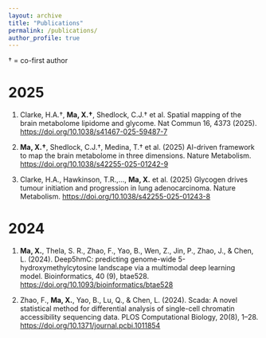 ```yaml
---
layout: archive
title: "Publications"
permalink: /publications/
author_profile: true
---
```

† = co-first author

# 2025
1. Clarke, H.A.†, **Ma, X.†**, Shedlock, C.J.† et al. Spatial mapping of the brain metabolome lipidome and glycome. Nat Commun 16, 4373 (2025). <https://doi.org/10.1038/s41467-025-59487-7>

1. **Ma, X.†**, Shedlock, C.J.†, Medina, T.† et al. (2025) AI-driven framework to map the brain metabolome in three dimensions. Nature Metabolism. <https://doi.org/10.1038/s42255-025-01242-9>

1. Clarke, H.A., Hawkinson, T.R.,..., **Ma, X.** et al. (2025) Glycogen drives tumour initiation and progression in lung adenocarcinoma. Nature Metabolism. <https://doi.org/10.1038/s42255-025-01243-8>

# 2024
1. **Ma, X.**, Thela, S. R., Zhao, F., Yao, B., Wen, Z., Jin, P., Zhao, J., \& Chen, L. (2024). Deep5hmC: predicting genome-wide 5-hydroxymethylcytosine landscape via a multimodal deep learning model. Bioinformatics, 40 (9), btae528. <https://doi.org/10.1093/bioinformatics/btae528>

1. Zhao, F., **Ma, X.**, Yao, B., Lu, Q., \& Chen, L. (2024). Scada: A novel statistical method for differential analysis of single-cell chromatin accessibility sequencing data. PLOS Computational Biology, 20(8), 1–28. <https://doi.org/10.1371/journal.pcbi.1011854>
